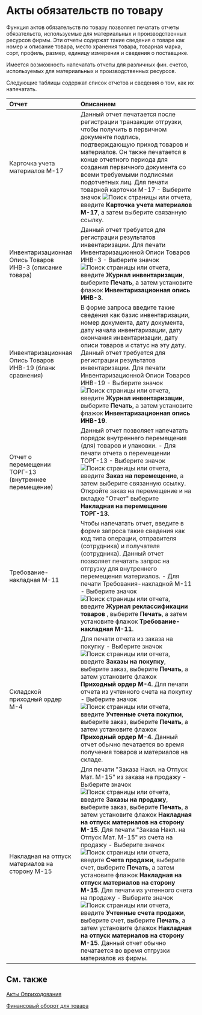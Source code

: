# Акты обязательств по товару

Функция актов обязательств по товару позволяет печатать отчеты обязательств, используемые для материальных и производственных ресурсов фирмы. Эти отчеты содержат такие сведения о товаре как номер и описание товара, место хранения товара, товарная марка, сорт, профиль, размер, единицу измерения и сведения о поставщике.

Имеется возможность напечатать отчеты для различных фин. счетов, используемых для материальных и производственных ресурсов.

Следующие таблицы содержат список отчетов и сведения о том, как их напечатать.

| Отчет                                                     | Описанием                                                    |
| :-------------------------------------------------------- | :----------------------------------------------------------- |
| Карточка учета материалов M-17                            | Данный отчет печатается после регистрации транзакции отгрузки, чтобы получить в первичном документе подпись, подтверждающую приход товаров и материалов. Он также печатается в конце отчетного периода для создания первичного документа со всеми требуемыми подписями подотчетных лиц.   Для печати товарной карточки М-17   -   Выберите значок ![Поиск страницы или отчета](), введите **Карточка учета материалов M-17**, а затем выберите связанную ссылку. |
| Инвентаризационная Опись Товаров ИНВ-3 (описание товара)  | Данный отчет требуется для регистрации результатов инвентаризации.   Для печати Инвентаризационной Описи Товаров ИНВ-3   -   Выберите значок ![Поиск страницы или отчета](), введите **Журнал инвентаризации**, выберите **Печать**, а затем установите флажок **Инвентаризационная опись ИНВ-3**. |
| Инвентаризационная Опись Товаров ИНВ-19 (бланк сравнения) | В форме запроса введите такие сведения как базис инвентаризации, номер документа, дату документа, дату начала инвентаризации, дату окончания инвентаризации, дату описи товаров и статус на эту дату. Данный отчет требуется для регистрации результатов инвентаризации.   Для печати Инвентаризационной Описи Товаров ИНВ-19   -   Выберите значок ![Поиск страницы или отчета](), введите **Журнал инвентаризации**, выберите **Печать**, а затем установите флажок **Инвентаризационная опись ИНВ-19**. |
| Отчет о перемещении ТОРГ-13 (внутреннее перемещение)      | Данный отчет позволяет напечатать порядок внутреннего перемещения (для) товаров и упаковки.   -   Для печати отчета о перемещении ТОРГ-13 -   Выберите значок ![Поиск страницы или отчета](), введите **Заказ на перемещение**, а затем выберите связанную ссылку.      Откройте заказ на перемещение и на вкладке "Отчет" выберите **Накладная на перемещение ТОРГ-13**. |
| Требование-накладная М-11                                 | Чтобы напечатать отчет, введите в форме запроса такие сведения как код типа операции, отправителя (сотрудника) и получателя (сотрудника). Данный отчет позволяет печатать запрос на отгрузку для внутреннего перемещения материалов.   -   Для печати Требования-накладной М-11 -   Выберите значок ![Поиск страницы или отчета](), введите **Журнал реклассификации товаров** , выберите **Печать**, а затем установите флажок **Требование-накладная М-11**. |
| Складской приходный ордер М-4                             | Для печати отчета из заказа на покупку   -   Выберите значок ![Поиск страницы или отчета](), введите **Заказы на покупку**, выберите заказ, выберите **Печать**, а затем установите флажок **Приходный ордер М-4**.         Для печати отчета из учтенного счета на покупку   -   Выберите значок ![Поиск страницы или отчета](), введите **Учтенные счета покупки**, выберите заказ, выберите **Печать**, а затем установите флажок **Приходный ордер М-4**.   Данный отчет обычно печатается во время получения товаров и материалов на складе. |
| Накладная на отпуск материалов на сторону М-15            | Для печати "Заказа Накл. на Отпуск Мат. М-15" из заказа на продажу   -   Выберите значок ![Поиск страницы или отчета](), введите **Заказы на продажу**, выберите заказ, выберите **Печать**, а затем установите флажок **Накладная на отпуск материалов на сторону М-15**.   Для печати "Заказа Накл. на Отпуск Мат. М-15" из счета на продажу   -   Выберите значок ![Поиск страницы или отчета](), введите **Счета продажи**, выберите счет, выберите **Печать**, а затем установите флажок **Накладная на отпуск материалов на сторону М-15**.   Для печати из учтенного счета на продажу   -   Выберите значок ![Поиск страницы или отчета](https://docs.microsoft.com/ru-ru/dynamics-nav-app/media/ui-search/search_small.png), введите **Учтенные счета продажи**, выберите счет, выберите **Печать**, а затем установите флажок **Накладная на отпуск материалов на сторону М-15**.   Данный отчет обычно печатается во время отгрузки материалов из фирмы. |

 

## См. также 

[Акты Оприходования]()

[Финансовый оборот для товара]()